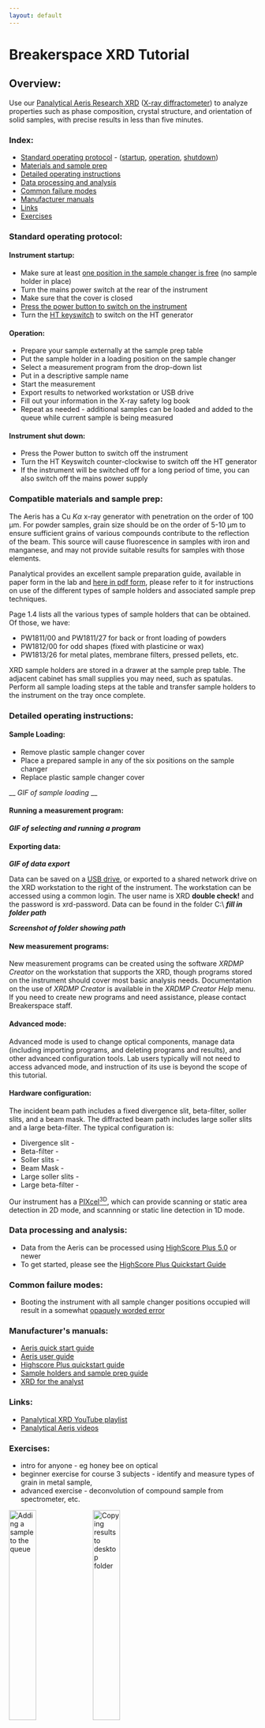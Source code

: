 ```yaml
---
layout: default
---
```

# Breakerspace XRD Tutorial

## Overview:

Use our [Panalytical Aeris Research XRD](https://www.malvernpanalytical.com/en/products/product-range/aeris-range) ([X-ray diffractometer](https://www.malvernpanalytical.com/en/products/technology/xray-analysis/x-ray-diffraction)) to analyze properties such as phase composition, crystal structure, and orientation of solid samples, with precise results in less than five minutes.

### Index:

* [Standard operating protocol](#sop) - ([startup](#startup), [operation](#operation), [shutdown](#shutdown))
* [Materials and sample prep](#materials)
* [Detailed operating instructions](#details)
* [Data processing and analysis](#data)
* [Common failure modes](#failures)
* [Manufacturer manuals](#manuals)
* [Links](#links)
* [Exercises](#exercises)

<a name="sop"></a>
### Standard operating protocol: 

<a name="startup"></a> 
#### Instrument startup: 

* Make sure at least [one position in the sample changer is free](../assets/img/tutorials/xrd/sample-changer.JPG) (no sample holder in place)
* Turn the mains power switch at the rear of the instrument
* Make sure that the cover is closed
* [Press the power button to switch on the instrument](../assets/img/tutorials/xrd/power-button.JPG)
* Turn the [HT keyswitch](../assets/img/tutorials/xrd/keyswitch.JPG) to switch on the HT generator


<a name="operation"></a>
#### Operation: 

* Prepare your sample externally at the sample prep table
* Put the sample holder in a loading position on the sample changer
* Select a measurement program from the drop-down list
* Put in a descriptive sample name
* Start the measurement
* Export results to networked workstation or USB drive
* Fill out your information in the X-ray safety log book
* Repeat as needed - additional samples can be loaded and added to the queue while current sample is being measured

<a name="shutdown"></a>
####  Instrument shut down:

* Press the Power button to switch off the instrument
* Turn the HT Keyswitch counter-clockwise to switch off the HT generator
* If the instrument will be switched off for a long period of time, you can also switch off the mains power supply

<a name="materials"></a> 
### Compatible materials and sample prep: 

The Aeris has a Cu _Kα_ x-ray generator with penetration on the order of 100 µm. For powder samples, grain size should be on the order of 5-10 µm to ensure sufficient grains of various compounds contribute to the reflection of the beam. This source will cause fluorescence in samples with iron and manganese, and may not provide suitable results for samples with those elements.

Panalytical provides an excellent sample preparation guide, available in paper form in the lab and [here in pdf form](https://www.dropbox.com/scl/fi/17o43bqhe52u49kkecvrf/xrd-sample-holders-preparation.pdf?rlkey=vxi65kwyeqrcr62jbcxa5rqvq&dl=0), please refer to it for instructions on use of the different types of sample holders and associated sample prep techniques.

Page 1.4 lists all the various types of sample holders that can be obtained. Of those, we have:

* PW1811/00 and PW1811/27 for back or front loading of powders
* PW1812/00 for odd shapes (fixed with plasticine or wax)
* PW1813/26 for metal plates, membrane filters, pressed pellets, etc.

XRD sample holders are stored in a drawer at the sample prep table. The adjacent cabinet has small supplies you may need, such as spatulas. Perform all sample loading steps at the table and transfer sample holders to the instrument on the tray once complete.

<a name="details"></a> 
### Detailed operating instructions: 

#### Sample Loading:

* Remove plastic sample changer cover
* Place a prepared sample in any of the six positions on the sample changer
* Replace plastic sample changer cover

__ *GIF of sample loading* __

#### Running a measurement program:

__*GIF of selecting and running a program*__

#### Exporting data:

__*GIF of data export*__

Data can be saved on a [USB drive](../assets/img/tutorials/xrd/usb.JPG), or exported to a shared network drive on the XRD workstation to the right of the instrument. The workstation can be accessed using a common login. The user name is XRD __double check!__ and the password is xrd-password. Data can be found in the folder C:\ __*fill in folder path*__

__*Screenshot of folder showing path*__

#### New measurement programs:

New measurement programs can be created using the software _XRDMP Creator_ on the workstation that supports the XRD, though programs stored on the instrument should cover most basic analysis needs. Documentation on the use of _XRDMP Creator_ is available in the _XRDMP Creator Help_ menu. If you need to create new programs and need assistance, please contact Breakerspace staff.

#### Advanced mode:

Advanced mode is used to change optical components, manage data (including importing programs, and deleting programs and results), and other advanced configuration tools. Lab users typically will not need to access advanced mode, and instruction of its use is beyond the scope of this tutorial.

#### Hardware configuration:

The incident beam path includes a fixed divergence slit, beta-filter, soller slits, and a beam mask. The diffracted beam path includes large soller slits and a large beta-filter. The typical configuration is:

* Divergence slit - 
* Beta-filter - 
* Soller slits - 
* Beam Mask - 
* Large soller slits - 
* Large beta-filter - 

Our instrument has a [PIXcel<sup>3D</sup>](https://www.malvernpanalytical.com/en/products/category/x-ray-components/detectors/pixcel3d), which can provide scanning or static area detection in 2D mode, and scannning or static line detection in 1D mode. 

<a name="data"></a>
### Data processing and analysis:

* Data from the Aeris can be processed using [HighScore Plus 5.0](https://www.malvernpanalytical.com/en/products/category/software/x-ray-diffraction-software/highscore-with-plus-option) or newer
* To get started, please see the [HighScore Plus Quickstart Guide](https://www.dropbox.com/scl/fi/0vaijznxsfaa05xfqwxd2/highscore_plus_quickstart_guide.pdf?rlkey=kx900yxwi5dtxug5ng1do8tyv&dl=0)

<a name="failures"></a>
### Common failure modes:

* Booting the instrument with all sample changer positions occupied will result in a somewhat [opaquely worded error](../assets/img/tutorials/xrd/sample-changer-full.JPG)

<a name="manuals"></a>
### Manufacturer's manuals:

* [Aeris quick start guide](https://www.dropbox.com/scl/fi/gqd44xvmv9q5660bk5gs4/aeris_quickstart_guide.pdf?rlkey=zj5qv5ajbxf80865fnh939r5g&dl=0)
* [Aeris user guide](https://www.dropbox.com/s/sw476m00qq3c7jr/aeris_user_guide.pdf?dl=0)
* [Highscore Plus quickstart guide](https://www.dropbox.com/scl/fi/0vaijznxsfaa05xfqwxd2/highscore_plus_quickstart_guide.pdf?rlkey=kx900yxwi5dtxug5ng1do8tyv&dl=0)
* [Sample holders and sample prep guide](https://www.dropbox.com/scl/fi/17o43bqhe52u49kkecvrf/xrd-sample-holders-preparation.pdf?rlkey=vxi65kwyeqrcr62jbcxa5rqvq&dl=0)
* [XRD for the analyst](https://www.dropbox.com/scl/fi/0e8vioulematgbd1yluzb/x-ray_powder_diffraction.pdf?rlkey=eae3hs1ispi1fi7vruh8oq9az&dl=0)

<a name="links"></a>
### Links:

* [Panalytical XRD YouTube playlist](https://www.youtube.com/watch?v=YujXF6NKORM&list=PL2wIBTZfZRjdxVJYhan7PHbz_hyStiGgH)
* [Panalytical Aeris videos](https://www.youtube.com/@MalvernPanalytical/search?query=aeris)

<a name="exercises"></a>
### Exercises:

* intro for anyone - eg honey bee on optical
* beginner exercise for course 3 subjects - identify and measure types of grain in metal sample, 
* advanced exercise - deconvolution of compound sample from spectrometer, etc.



<figure style="margin-left:0; margin-right:0;">
	<img src="../assets/img/tutorials/xrd/Queue.gif" alt="Adding a sample to the queue" style="width:33%; margin:0"> 
	<img src="../assets/img/tutorials/xrd/Export.gif" alt="Copying results to desktop folder" style="width:33%; margin:0">
</figure>
